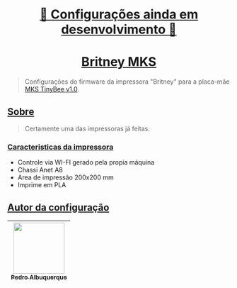 <h1 align="center">
    <a href="https://github.com/NeptUser/3Dprinter-AA8-Britney">🚧   Configurações ainda em desenvolvimento  🚧</a>
</h1>

<h1 align="center">
    <a href="https://github.com/NeptUser/3Dprinter-AA8-Britney">Britney MKS</a>
</h1>

> Configurações do firmware da impressora "Britney" para a placa-mãe [MKS TinyBee v1.0](https://github.com/makerbase-mks/MKS-TinyBee).

<h2 align="left">
    <a href="https://github.com/NeptUser/3Dprinter-AA8-Britney">Sobre</a>
</h2>

> Certamente uma das impressoras já feitas.

<h3 align="left">
    <a href="https://github.com/NeptUser/3Dprinter-AA8-Britney"> Caracteristicas da impressora</a>
</h3>

 - Controle via WI-FI gerado pela propia máquina
 - Chassi Anet A8
 - Area de impressão 200x200 mm
 - Imprime em PLA

<h2 align="left">
    <a href="https://github.com/NeptUser/3Dprinter-AA8-Britney">Autor da configuração</a>
</h2>

| [<img src="https://avatars.githubusercontent.com/u/73067899?v=4" width=115><br><sub>Pedro Albuquerque</sub>](https://github.com/NeptUser) |
| :---: |
